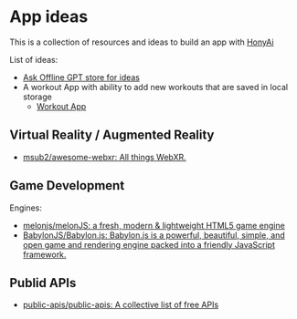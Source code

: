 # App ideas
This is a collection of resources and ideas to build an app with [HonyAi](https://hony.ai)

List of ideas:
- [Ask Offline GPT store for ideas](https://uneven-macaw-bef2.hony.app/app/chat/I%20will%20input%20my%20areas%20of%20interest%20in%20the%20following%20prompts%20and%20you%20will%20generate%205%20ideas%20for%20an%20app%20within%20my%20areas%20of%20interest)
- A workout App with ability to add new workouts that are saved in local storage
  - [Workout App](https://misleading-hummingbird-c67e.hony.app/app/)


## Virtual Reality / Augmented Reality
- [msub2/awesome-webxr: All things WebXR.](https://github.com/msub2/awesome-webxr?tab=readme-ov-file#standout-projects)


## Game Development
Engines:
- [melonjs/melonJS: a fresh, modern & lightweight HTML5 game engine](https://github.com/melonjs/melonJS)
- [BabylonJS/Babylon.js: Babylon.js is a powerful, beautiful, simple, and open game and rendering engine packed into a friendly JavaScript framework.](https://github.com/BabylonJS/Babylon.js)

## Publid APIs
- [public-apis/public-apis: A collective list of free APIs](https://github.com/public-apis/public-apis)
